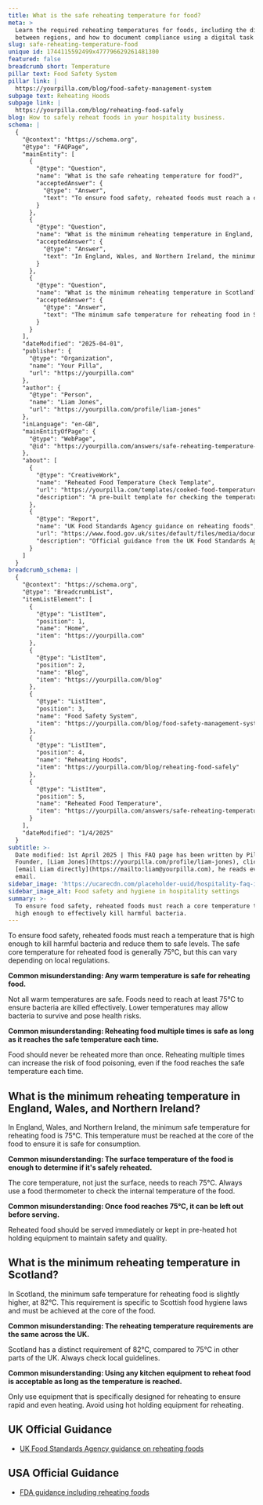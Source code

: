 ```yaml
---
title: What is the safe reheating temperature for food?
meta: >
  Learn the required reheating temperatures for foods, including the differences
  between regions, and how to document compliance using a digital task template.
slug: safe-reheating-temperature-food
unique id: 1744115592499x477796629261481300
featured: false
breadcrumb short: Temperature
pillar text: Food Safety System
pillar link: |
  https://yourpilla.com/blog/food-safety-management-system
subpage text: Reheating Hoods
subpage link: |
  https://yourpilla.com/blog/reheating-food-safely
blog: How to safely reheat foods in your hospitality business.
schema: |
  {
    "@context": "https://schema.org",
    "@type": "FAQPage",
    "mainEntity": [
      {
        "@type": "Question",
        "name": "What is the safe reheating temperature for food?",
        "acceptedAnswer": {
          "@type": "Answer",
          "text": "To ensure food safety, reheated foods must reach a core temperature that is high enough to effectively kill harmful bacteria. The generally accepted safe core temperature for reheating food is 75°C, although this might vary according to local regulations. It's crucial to use a food thermometer to accurately check that food has reached this temperature internally."
        }
      },
      {
        "@type": "Question",
        "name": "What is the minimum reheating temperature in England, Wales, and Northern Ireland?",
        "acceptedAnswer": {
          "@type": "Answer",
          "text": "In England, Wales, and Northern Ireland, the minimum safe temperature for reheating food is 75°C at the core of the food. This temperature ensures the food is safe for consumption. Food should be checked with a thermometer and served immediately or kept hot if serving is delayed."
        }
      },
      {
        "@type": "Question",
        "name": "What is the minimum reheating temperature in Scotland?",
        "acceptedAnswer": {
          "@type": "Answer",
          "text": "The minimum safe temperature for reheating food in Scotland is 82°C. This is specific to Scottish food hygiene regulations and must be reached at the core of the food to ensure it is safe to consume. Check with a proper food thermometer."
        }
      }
    ],
    "dateModified": "2025-04-01",
    "publisher": {
      "@type": "Organization",
      "name": "Your Pilla",
      "url": "https://yourpilla.com"
    },
    "author": {
      "@type": "Person",
      "name": "Liam Jones",
      "url": "https://yourpilla.com/profile/liam-jones"
    },
    "inLanguage": "en-GB",
    "mainEntityOfPage": {
      "@type": "WebPage",
      "@id": "https://yourpilla.com/answers/safe-reheating-temperature-food"
    },
    "about": [
      {
        "@type": "CreativeWork",
        "name": "Reheated Food Temperature Check Template",
        "url": "https://yourpilla.com/templates/cooked-food-temperature-check",
        "description": "A pre-built template for checking the temperature of reheated food, ensuring compliance with food safety regulations."
      },
      {
        "@type": "Report",
        "name": "UK Food Standards Agency guidance on reheating foods",
        "url": "https://www.food.gov.uk/sites/default/files/media/document/reheating.pdf",
        "description": "Official guidance from the UK Food Standards Agency on safe practices for reheating food to prevent foodborne illness."
      }
    ]
  }
breadcrumb_schema: |
  {
    "@context": "https://schema.org",
    "@type": "BreadcrumbList",
    "itemListElement": [
      {
        "@type": "ListItem",
        "position": 1,
        "name": "Home",
        "item": "https://yourpilla.com"
      },
      {
        "@type": "ListItem",
        "position": 2,
        "name": "Blog",
        "item": "https://yourpilla.com/blog"
      },
      {
        "@type": "ListItem",
        "position": 3,
        "name": "Food Safety System",
        "item": "https://yourpilla.com/blog/food-safety-management-system"
      },
      {
        "@type": "ListItem",
        "position": 4,
        "name": "Reheating Hoods",
        "item": "https://yourpilla.com/blog/reheating-food-safely"
      },
      {
        "@type": "ListItem",
        "position": 5,
        "name": "Reheated Food Temperature",
        "item": "https://yourpilla.com/answers/safe-reheating-temperature-food"
      }
    ],
    "dateModified": "1/4/2025"
  }
subtitle: >-
  Date modified: 1st April 2025 | This FAQ page has been written by Pilla
  Founder, [Liam Jones](https://yourpilla.com/profile/liam-jones), click to
  [email Liam directly](https://mailto:liam@yourpilla.com), he reads every
  email.
sidebar_image: 'https://ucarecdn.com/placeholder-uuid/hospitality-faq-image.jpg'
sidebar_image_alt: Food safety and hygiene in hospitality settings
summary: >-
  To ensure food safety, reheated foods must reach a core temperature that is
  high enough to effectively kill harmful bacteria.
---
```

To ensure food safety, reheated foods must reach a temperature that is high enough to kill harmful bacteria and reduce them to safe levels. The safe core temperature for reheated food is generally 75°C, but this can vary depending on local regulations.

**Common misunderstanding: Any warm temperature is safe for reheating food.**

Not all warm temperatures are safe. Foods need to reach at least 75°C to ensure bacteria are killed effectively. Lower temperatures may allow bacteria to survive and pose health risks.

**Common misunderstanding: Reheating food multiple times is safe as long as it reaches the safe temperature each time.**

Food should never be reheated more than once. Reheating multiple times can increase the risk of food poisoning, even if the food reaches the safe temperature each time.

## What is the minimum reheating temperature in England, Wales, and Northern Ireland?

In England, Wales, and Northern Ireland, the minimum safe temperature for reheating food is 75°C. This temperature must be reached at the core of the food to ensure it is safe for consumption.

**Common misunderstanding: The surface temperature of the food is enough to determine if it's safely reheated.**

The core temperature, not just the surface, needs to reach 75°C. Always use a food thermometer to check the internal temperature of the food.

**Common misunderstanding: Once food reaches 75°C, it can be left out before serving.**

Reheated food should be served immediately or kept in pre-heated hot holding equipment to maintain safety and quality.

## What is the minimum reheating temperature in Scotland?

In Scotland, the minimum safe temperature for reheating food is slightly higher, at 82°C. This requirement is specific to Scottish food hygiene laws and must be achieved at the core of the food.

**Common misunderstanding: The reheating temperature requirements are the same across the UK.**

Scotland has a distinct requirement of 82°C, compared to 75°C in other parts of the UK. Always check local guidelines.

**Common misunderstanding: Using any kitchen equipment to reheat food is acceptable as long as the temperature is reached.**

Only use equipment that is specifically designed for reheating to ensure rapid and even heating. Avoid using hot holding equipment for reheating.

## UK Official Guidance

-   [UK Food Standards Agency guidance on reheating foods](https://www.food.gov.uk/sites/default/files/media/document/reheating.pdf)
    

## USA Official Guidance

-   [FDA guidance including reheating foods](https://www.fsis.usda.gov/food-safety/safe-food-handling-and-preparation/food-safety-basics/leftovers-and-food-safety#:~:text=When%20reheating%20leftovers%2C%20be%20sure,heat%20all%20the%20way%20through.)
